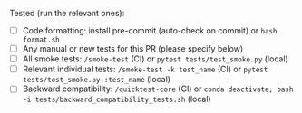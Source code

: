 <!-- Describe the changes in this PR -->



<!-- Describe the tests ran -->
<!-- Unit tests (tests/test_*.py) are part of GitHub CI; below are tests that launch on the cloud. -->

Tested (run the relevant ones):

- [ ] Code formatting: install pre-commit (auto-check on commit) or `bash format.sh`
- [ ] Any manual or new tests for this PR (please specify below)
- [ ] All smoke tests: `/smoke-test` (CI) or `pytest tests/test_smoke.py` (local)
- [ ] Relevant individual tests: `/smoke-test -k test_name` (CI) or `pytest tests/test_smoke.py::test_name` (local)
- [ ] Backward compatibility: `/quicktest-core` (CI) or `conda deactivate; bash -i tests/backward_compatibility_tests.sh` (local)

<!-- CI commands (/-prefixed) can only be triggered by repo members -->
